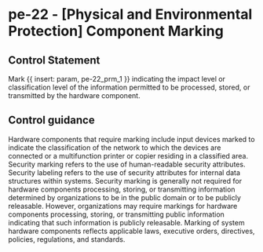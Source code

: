 # pe-22 - \[Physical and Environmental Protection\] Component Marking

## Control Statement

Mark {{ insert: param, pe-22_prm_1 }} indicating the impact level or classification level of the information permitted to be processed, stored, or transmitted by the hardware component.

## Control guidance

Hardware components that require marking include input devices marked to indicate the classification of the network to which the devices are connected or a multifunction printer or copier residing in a classified area. Security marking refers to the use of human-readable security attributes. Security labeling refers to the use of security attributes for internal data structures within systems. Security marking is generally not required for hardware components processing, storing, or transmitting information determined by organizations to be in the public domain or to be publicly releasable. However, organizations may require markings for hardware components processing, storing, or transmitting public information indicating that such information is publicly releasable. Marking of system hardware components reflects applicable laws, executive orders, directives, policies, regulations, and standards.
